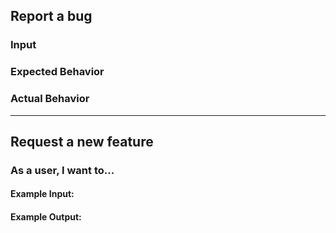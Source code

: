 <!--=== Report a bug (start) ===-->
<!-- Remove this part if it is a bug -->

## Report a bug

### Input
<!-- Give a sample example -->

### Expected Behavior
<!--- Tell us what should happen -->

### Actual Behavior
<!--- Tell us what happens instead of the expected behavior -->

<!--=== Report a bug (end) ===-->

<!--=== Request a feature (start) ===-->
<!-- Remove this part if it is a bug -->
---

## Request a new feature

### As a user, I want to...
<!-- Describe your requirement here -->

#### Example Input:
<!-- Give a sample input -->

#### Example Output:
<!-- Give an expected output -->

<!--=== Request a feature (end) ===-->
